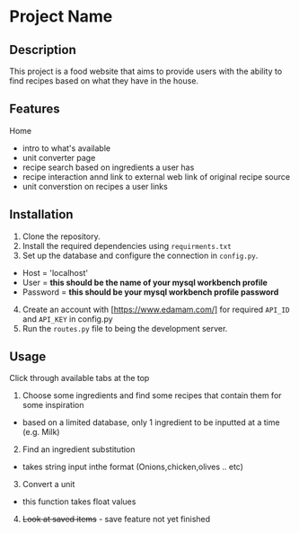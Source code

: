 # Project Name 

## Description

This project is a food website that aims to provide users with the ability to find recipes based on what they have in the house.

## Features
Home
- intro to what's available
- unit converter page
- recipe search based on ingredients a user has
- recipe interaction annd link to external web link of original recipe source
- unit converstion on recipes a user links

## Installation

1. Clone the repository.
2. Install the required dependencies using `requirments.txt`
3. Set up the database and configure the connection in `config.py`.
  - Host = 'localhost'
  - User  = **this should be the name of your mysql workbench profile**
  - Password = **this should be your mysql workbench profile password**
4. Create an account with [https://www.edamam.com/] for required `API_ID` and `API_KEY` in config.py
4. Run the `routes.py` file to being the development server.

## Usage

Click through available tabs at the top
1. Choose some ingredients and find some recipes that contain them for some inspiration
  - based on a limited database, only 1 ingredient to be inputted at a time (e.g. Milk)

2. Find an ingredient substitution
  - takes string input inthe format (Onions,chicken,olives .. etc)

3. Convert a unit
  - this function takes float values

4. ~~Look at saved items~~ - save feature not yet finished

